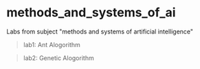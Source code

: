# methods_and_systems_of_ai
Labs from subject "methods and systems of artificial intelligence"

>lab1: Ant Alogorithm

>lab2: Genetic Alogorithm
